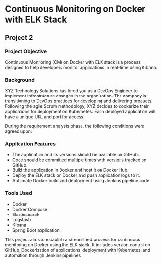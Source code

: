 # Continuous Monitoring on Docker with ELK Stack

## Project 2

### Project Objective

Continuous Monitoring (CM) on Docker with ELK stack is a process designed to help developers monitor applications in real-time using Kibana.

### Background

XYZ Technology Solutions has hired you as a DevOps Engineer to implement infrastructure changes in the organization. The company is transitioning to DevOps practices for developing and delivering products. Following the agile Scrum methodology, XYZ decides to dockerize their applications for deployment on Kubernetes. Each deployed application will have a unique URL and port for access.

During the requirement analysis phase, the following conditions were agreed upon:

### Application Features

- The application and its versions should be available on GitHub.
- Code should be committed multiple times with versions tracked on GitHub.
- Build the application in Docker and host it on Docker Hub.
- Deploy the ELK stack on Docker and push application logs to it.
- Automate Docker build and deployment using Jenkins pipeline code.

### Tools Used

- Docker
- Docker Compose
- Elasticsearch
- Logstash
- Kibana
- Spring Boot application

This project aims to establish a streamlined process for continuous monitoring on Docker using the ELK stack. It includes version control on GitHub, Dockerization of applications, deployment with Kubernetes, and automation through Jenkins pipelines.

